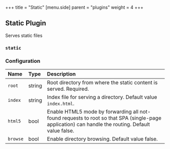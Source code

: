 +++
title = "Static"
[menu.side]
  parent = "plugins"
  weight = 4
+++

## Static Plugin

Serves static files

### `static`

### Configuration

Name | Type | Description
:--- | :--- | :----------
`root` | string | Root directory from where the static content is served. Required.
`index` | string | Index file for serving a directory. Default value `index.html`.
`html5` | bool | Enable HTML5 mode by forwarding all not-found requests to root so that SPA (single-page application) can handle the routing. Default value false.
`browse` | bool | Enable directory browsing. Default value false.
